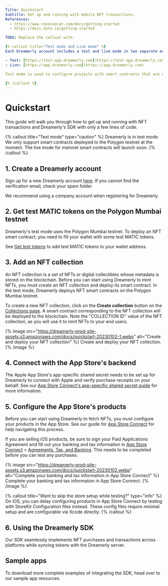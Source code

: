 ```yaml
---
Title: Quickstart
Subtitle: Get up and running with mobile NFT transactions.
References:
  - https://www.revenuecat.com/docs/getting-started
  - https://docs.dyte.io/getting-started

TODO: Replace the callout with:

{% callout title="Test mode and Live mode" %}
Each Dreamerly account includes a test and live mode in two separate environments:

- Test: [https://test-app.dreamerly.com](https://test-app.dreamerly.com)
- Live: [https://app.dreamerly.com](https://app.dreamerly.com)

Test mode is used to configure projects with smart contracts that are deployed to a testnet. Live mode is for mainnet smart contracts.

{% /callout %}
---
```


# Quickstart

This guide will walk you through how to get up and running with NFT transactions and Dreamerly's SDK with only a few lines of code.

{% callout title="Test mode" type="caution" %}
Dreamerly is in test mode. We only support smart contracts deployed to the Polygon testnet at the moment. The live mode for mainnet smart contracts will launch soon.
{% /callout %}

## 1. Create a Dreamerly account

Sign up for a new Dreamerly account [here](https://app.dreamerly.com). If you cannot find the verification email, check your spam folder.

We recommend using a company account when registering for Dreamerly.

## 2. Get test MATIC tokens on the Polygon Mumbai testnet

Dreamerly's test mode uses the Polygon Mumbai testnet. To deploy an NFT smart contract, you need to fill your wallet with some test MATIC tokens.

See [Get test tokens](/docs/get-test-tokens) to add test MATIC tokens to your wallet address.

## 3. Add an NFT collection

An NFT collection is a set of NFTs or digital collectibles whose metadata is stored on the blockchain. Before you can start using Dreamerly to mint NFTs, you must create an NFT collection and deploy its smart contract. In the test mode, Dreamerly deploys NFT smart contracts on the Polygon Mumbai testnet.

To create a new NFT collection, click on the **Create collection** button on the [Collections page](https://app.dreamerly.com/collections). A smart contract corresponding to the NFT collection will be deployed to the blockchain. Note the "COLLECTION ID" value of the NFT collection, as you will use it to mint NFTs to your end users.

{% image src="https://dreamerly-prod-site-assets.s3.amazonaws.com/docs/quickstart-20230102-1.webp" alt="Create and deploy your NFT collection" %}
Create and deploy your NFT collection.
{% /image %}

## 4. Connect with the App Store's backend

The Apple App Store's app-specific shared secret needs to be set up for Dreamerly to connect with Apple and verify purchase receipts on your behalf. See our [App Store Connect's app-specific shared secret guide](/docs/appstoreconnect-app-specific-shared-secret) for more information.

## 5. Configure the App Store's products

Before you can start using Dreamerly to fetch NFTs, you must configure your products in the App Store. See our guide for [App Store Connect](/docs/ios-products) for help navigating this process.

If you are selling iOS products, be sure to sign your Paid Applications Agreement and fill out your banking and tax information in [App Store Connect](https://appstoreconnect.apple.com/) > [Agreements, Tax, and Banking](https://appstoreconnect.apple.com/WebObjects/iTunesConnect.woa/da/jumpTo?page=contracts). This needs to be completed before you can test any purchases.

{% image src="https://dreamerly-prod-site-assets.s3.amazonaws.com/docs/quickstart-20230102.webp" alt="Complete your banking and tax information in App Store Connect" %}
Complete your banking and tax information in App Store Connect.
{% /image %}

{% callout title="Want to skip the store setup while testing?" type="info" %}
On iOS, you can delay configuring products in App Store Connect by testing with StoreKit Configuration files instead. These config files require minimal setup and are configurable via Xcode directly.
{% /callout %}

## 6. Using the Dreamerly SDK

Our SDK seamlessly implements NFT purchases and transactions across platforms while syncing tokens with the Dreamerly server.

## Sample apps

To download more complete examples of integrating the SDK, head over to our sample app resources.

